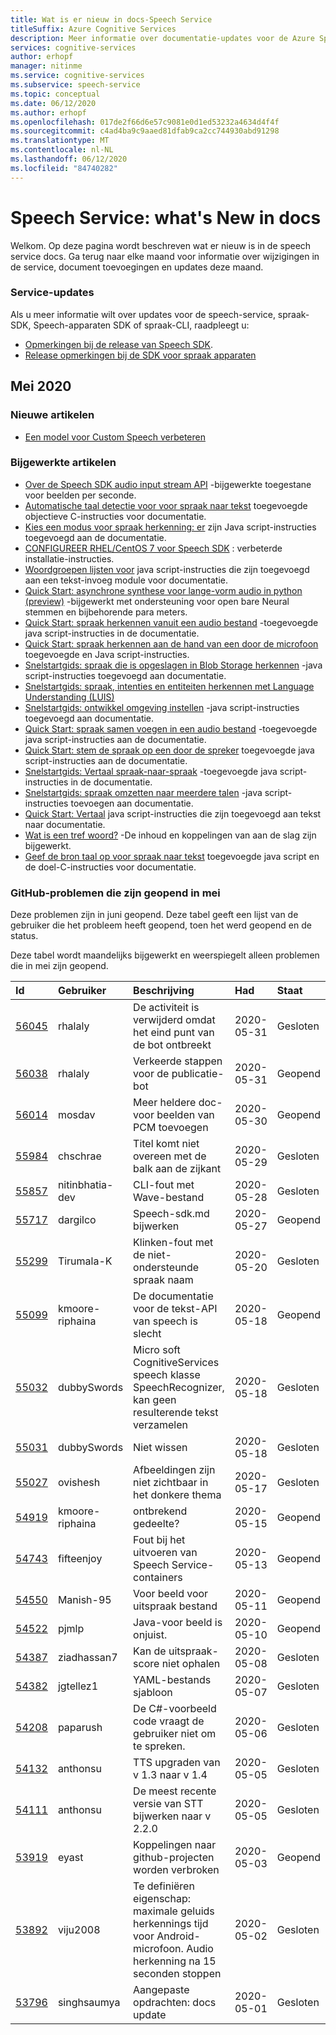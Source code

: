 ```yaml
---
title: Wat is er nieuw in docs-Speech Service
titleSuffix: Azure Cognitive Services
description: Meer informatie over documentatie-updates voor de Azure Speech-Service.
services: cognitive-services
author: erhopf
manager: nitinme
ms.service: cognitive-services
ms.subservice: speech-service
ms.topic: conceptual
ms.date: 06/12/2020
ms.author: erhopf
ms.openlocfilehash: 017de2f66d6e57c9081e0d1ed53232a4634d4f4f
ms.sourcegitcommit: c4ad4ba9c9aaed81dfab9ca2cc744930abd91298
ms.translationtype: MT
ms.contentlocale: nl-NL
ms.lasthandoff: 06/12/2020
ms.locfileid: "84740282"
---
```

# <a name="speech-service-whats-new-in-docs"></a>Speech Service: what's New in docs

Welkom. Op deze pagina wordt beschreven wat er nieuw is in de speech service docs. Ga terug naar elke maand voor informatie over wijzigingen in de service, document toevoegingen en updates deze maand.

### <a name="service-updates"></a>Service-updates

Als u meer informatie wilt over updates voor de speech-service, spraak-SDK, Speech-apparaten SDK of spraak-CLI, raadpleegt u:
* [Opmerkingen bij de release van Speech SDK](releasenotes.md).
* [Release opmerkingen bij de SDK voor spraak apparaten](devices-sdk-release-notes.md)

## <a name="may-2020"></a>Mei 2020

### <a name="new-articles"></a>Nieuwe artikelen

* [Een model voor Custom Speech verbeteren](how-to-custom-speech-improve-accuracy.md)

### <a name="updated-articles"></a>Bijgewerkte artikelen

* [Over de Speech SDK audio input stream API](how-to-use-audio-input-streams.md) -bijgewerkte toegestane voor beelden per seconde.
* [Automatische taal detectie voor voor spraak naar tekst](how-to-automatic-language-detection.md) toegevoegde objectieve C-instructies voor documentatie.
* [Kies een modus voor spraak herkenning: er](how-to-choose-recognition-mode.md) zijn Java script-instructies toegevoegd aan de documentatie.
* [CONFIGUREER RHEL/CentOS 7 voor Speech SDK](how-to-configure-rhel-centos-7.md) : verbeterde installatie-instructies.
* [Woordgroepen lijsten voor](how-to-phrase-lists.md) java script-instructies die zijn toegevoegd aan een tekst-invoeg module voor documentatie.
* [Quick Start: asynchrone synthese voor lange-vorm audio in python (preview)](quickstarts/text-to-speech/async-synthesis-long-form-audio.md) -bijgewerkt met ondersteuning voor open bare Neural stemmen en bijbehorende para meters.
* [Quick Start: spraak herkennen vanuit een audio bestand](quickstarts/speech-to-text-from-file.md) -toegevoegde java script-instructies in de documentatie.
* [Quick Start: spraak herkennen aan de hand van een door de microfoon](quickstarts/speech-to-text-from-microphone.md ) toegevoegde en Java script-instructies.
* [Snelstartgids: spraak die is opgeslagen in Blob Storage herkennen](quickstarts/from-blob.md) -java script-instructies toegevoegd aan documentatie.
* [Snelstartgids: spraak, intenties en entiteiten herkennen met Language Understanding (LUIS)](quickstarts/intent-recognition.md)
* [Snelstartgids: ontwikkel omgeving instellen](quickstarts/setup-platform.md) -java script-instructies toegevoegd aan documentatie.
* [Quick Start: spraak samen voegen in een audio bestand](quickstarts/text-to-speech-audio-file.md) -toegevoegde java script-instructies aan de documentatie.
* [Quick Start: stem de spraak op een door de spreker](quickstarts/text-to-speech.md) toegevoegde java script-instructies aan de documentatie.
* [Snelstartgids: Vertaal spraak-naar-spraak](quickstarts/translate-speech-to-speech.md) -toegevoegde java script-instructies in de documentatie.
* [Snelstartgids: spraak omzetten naar meerdere talen](quickstarts/translate-speech-to-text-multiple-languages.md) -java script-instructies toevoegen aan documentatie.
* [Quick Start: Vertaal](quickstarts/translate-speech-to-text.md) java script-instructies die zijn toegevoegd aan tekst naar documentatie.
* [Wat is een tref woord?](custom-keyword-overview.md) -De inhoud en koppelingen van aan de slag zijn bijgewerkt.
* [Geef de bron taal op voor spraak naar tekst](how-to-specify-source-language.md) toegevoegde java script en de doel-C-instructies voor documentatie.

### <a name="github-issues-opened-in-may"></a>GitHub-problemen die zijn geopend in mei

Deze problemen zijn in juni geopend. Deze tabel geeft een lijst van de gebruiker die het probleem heeft geopend, toen het werd geopend en de status.  

Deze tabel wordt maandelijks bijgewerkt en weerspiegelt alleen problemen die in mei zijn geopend.  

|Id|Gebruiker|Beschrijving|Had|Staat|Type|
| :--- | :--- | :--- | :--- | :--- | :--- |
|[56045](https://github.com/MicrosoftDocs/azure-docs/issues/56045)|rhalaly|De activiteit is verwijderd omdat het eind punt van de bot ontbreekt|2020-05-31|Gesloten|Probleem|
|[56038](https://github.com/MicrosoftDocs/azure-docs/issues/56038)|rhalaly|Verkeerde stappen voor de publicatie-bot|2020-05-31|Geopend|Probleem|
|[56014](https://github.com/MicrosoftDocs/azure-docs/issues/56014)|mosdav|Meer heldere doc-voor beelden van PCM toevoegen|2020-05-30|Geopend|Probleem|
|[55984](https://github.com/MicrosoftDocs/azure-docs/issues/55984)|chschrae|Titel komt niet overeen met de balk aan de zijkant|2020-05-29|Gesloten|Probleem|
|[55857](https://github.com/MicrosoftDocs/azure-docs/issues/55857)|nitinbhatia-dev|CLI-fout met Wave-bestand|2020-05-28|Gesloten|Probleem|
|[55717](https://github.com/MicrosoftDocs/azure-docs/pull/55717)|dargilco|Speech-sdk.md bijwerken|2020-05-27|Geopend|Pull-aanvraag|
|[55299](https://github.com/MicrosoftDocs/azure-docs/issues/55299)|Tirumala-K|Klinken-fout met de niet-ondersteunde spraak naam|2020-05-20|Gesloten|Probleem|
|[55099](https://github.com/MicrosoftDocs/azure-docs/issues/55099)|kmoore-riphaina|De documentatie voor de tekst-API van speech is slecht|2020-05-18|Geopend|Probleem|
|[55032](https://github.com/MicrosoftDocs/azure-docs/issues/55032)|dubbySwords|Micro soft CognitiveServices speech klasse SpeechRecognizer, kan geen resulterende tekst verzamelen|2020-05-18|Gesloten|Probleem|
|[55031](https://github.com/MicrosoftDocs/azure-docs/issues/55031)|dubbySwords|Niet wissen|2020-05-18|Gesloten|Probleem|
|[55027](https://github.com/MicrosoftDocs/azure-docs/issues/55027)|ovishesh|Afbeeldingen zijn niet zichtbaar in het donkere thema|2020-05-17|Gesloten|Probleem|
|[54919](https://github.com/MicrosoftDocs/azure-docs/issues/54919)|kmoore-riphaina|ontbrekend gedeelte?|2020-05-15|Geopend|Probleem|
|[54743](https://github.com/MicrosoftDocs/azure-docs/issues/54743)|fifteenjoy|Fout bij het uitvoeren van Speech Service-containers|2020-05-13|Geopend|Probleem|
|[54550](https://github.com/MicrosoftDocs/azure-docs/issues/54550)|Manish-95|Voor beeld voor uitspraak bestand|2020-05-11|Geopend|Probleem|
|[54522](https://github.com/MicrosoftDocs/azure-docs/issues/54522)|pjmlp|Java-voor beeld is onjuist.|2020-05-10|Geopend|Probleem|
|[54387](https://github.com/MicrosoftDocs/azure-docs/issues/54387)|ziadhassan7|Kan de uitspraak-score niet ophalen|2020-05-08|Gesloten|Probleem|
|[54382](https://github.com/MicrosoftDocs/azure-docs/issues/54382)|jgtellez1|YAML-bestands sjabloon|2020-05-07|Gesloten|Probleem|
|[54208](https://github.com/MicrosoftDocs/azure-docs/issues/54208)|paparush|De C#-voorbeeld code vraagt de gebruiker niet om te spreken.|2020-05-06|Gesloten|Probleem|
|[54132](https://github.com/MicrosoftDocs/azure-docs/pull/54132)|anthonsu|TTS upgraden van v 1.3 naar v 1.4|2020-05-05|Gesloten|Pull-aanvraag|
|[54111](https://github.com/MicrosoftDocs/azure-docs/pull/54111)|anthonsu|De meest recente versie van STT bijwerken naar v 2.2.0|2020-05-05|Gesloten|Pull-aanvraag|
|[53919](https://github.com/MicrosoftDocs/azure-docs/issues/53919)|eyast|Koppelingen naar github-projecten worden verbroken|2020-05-03|Geopend|Probleem|
|[53892](https://github.com/MicrosoftDocs/azure-docs/issues/53892)|viju2008|Te definiëren eigenschap: maximale geluids herkennings tijd voor Android-microfoon. Audio herkenning na 15 seconden stoppen|2020-05-02|Gesloten|Probleem|
|[53796](https://github.com/MicrosoftDocs/azure-docs/pull/53796)|singhsaumya|Aangepaste opdrachten: docs update|2020-05-01|Gesloten|Pull-aanvraag|
